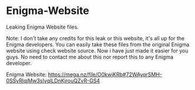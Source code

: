 # Enigma-Website
Leaking Enigma Website files.


Note: I don't take any credits for this leak or this website, it's all up for the Enigma developers. You can easily take these files from the original Enigma website using check website source. Now i have just made it easier for you guys. No need to contact me about this nor report this to any Enigma developer.


Enigma Website: https://mega.nz/file/O0kwjKRb#72WAyqrSMH-0SSyRlqjMw3sIyqILDnKjrouQZvR-GS4
